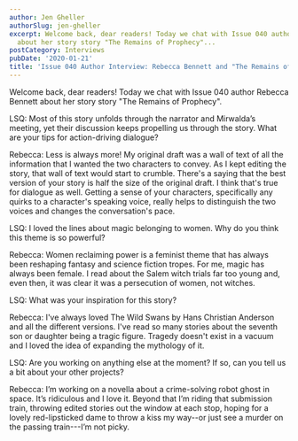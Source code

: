 ```yaml
---
author: Jen Gheller
authorSlug: jen-gheller
excerpt: Welcome back, dear readers! Today we chat with Issue 040 author Rebecca Bennett
  about her story story "The Remains of Prophecy"...
postCategory: Interviews
pubDate: '2020-01-21'
title: 'Issue 040 Author Interview: Rebecca Bennett and "The Remains of Prophecy"'
---
```

Welcome back, dear readers! Today we chat with Issue 040 author Rebecca Bennett about her story story "The Remains of Prophecy".

LSQ: Most of this story unfolds through the narrator and Mirwalda’s meeting, yet their discussion keeps propelling us through the story. What are your tips for action-driving dialogue?

Rebecca: Less is always more! My original draft was a wall of text of all the information that I wanted the two characters to convey. As I kept editing the story, that wall of text would start to crumble. There's a saying that the best version of your story is half the size of the original draft. I think that's true for dialogue as well. Getting a sense of your characters, specifically any quirks to a character's speaking voice, really helps to distinguish the two voices and changes the conversation's pace.

LSQ: I loved the lines about magic belonging to women. Why do you think this theme is so powerful?

Rebecca: Women reclaiming power is a feminist theme that has always been reshaping fantasy and science fiction tropes. For me, magic has always been female. I read about the Salem witch trials far too young and, even then, it was clear it was a persecution of women, not witches.

LSQ: What was your inspiration for this story?

Rebecca: I've always loved The Wild Swans by Hans Christian Anderson and all the different versions. I've read so many stories about the seventh son or daughter being a tragic figure. Tragedy doesn't exist in a vacuum and I loved the idea of expanding the mythology of it.

LSQ: Are you working on anything else at the moment? If so, can you tell us a bit about your other projects?

Rebecca: I’m working on a novella about a crime-solving robot ghost in space. It’s ridiculous and I love it. Beyond that I’m riding that submission train, throwing edited stories out the window at each stop, hoping for a lovely red-lipsticked dame to throw a kiss my way--or just see a murder on the passing train---I’m not picky.